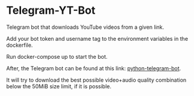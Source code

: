 # Telegram-YT-Bot

Telegram bot that downloads YouTube videos from a given link.

Add your bot token and username tag to the environment variables in the dockerfile.

Run docker-compose up to start the bot.

After, the Telegram bot can be found at this link: [python-telegram-bot](https://t.me/divine_python_telegram_bot).

It will try to download the best possible video+audio quality combination below the 50MiB size limit, if it is possible.
